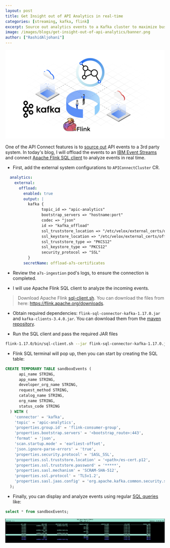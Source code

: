 ```yaml
---
layout: post
title: Get Insight out of API Analytics in real-time
categories: [streaming, kafka, flink]
excerpt: Source out analytics events to a Kafka cluster to maximize business insight 
image: /images/blogs/get-insight-out-of-api-analytics/banner.png
author: ["RashidAljohani"]
---
```



![](/images/blogs/get-insight-out-of-api-analytics/banner.png)


One of the API Connect features is to [source out](https://www.ibm.com/docs/en/api-connect/10.0.5.x_lts?topic=features-offloading-data-third-party-system) API events to a 3rd party system. In today's blog, I will offload the events to an [IBM Event Streams](https://www.ibm.com/docs/en/cloud-paks/cp-integration/2022.4?topic=capabilities-event-streams-deployment) and connect [Apache Flink SQL client](https://nightlies.apache.org/flink/flink-docs-master/docs/dev/table/sqlclient/) to analyze events in real time.

* First, add the external system configurations to `APIConnectCluster` CR.

```yaml
  analytics:
    external:
      offload:
        enabled: true
        output: |
          kafka {
                topic_id => "apic-analytics"
                bootstrap_servers => "hostname:port"
                codec => "json"
                id => "kafka_offload"
                ssl_truststore_location => "/etc/velox/external_certs/offload/truststore.p12"
                ssl_keystore_location => "/etc/velox/external_certs/offload/keystore.p12"
                ssl_truststore_type => "PKCS12"
                ssl_keystore_type => "PKCS12"
                security_protocol => "SSL"
          }
        secretName: offload-a7s-certificates
```

* Review the `a7s-ingestion` pod's logs, to ensure the connection is completed.

* I will use Apache Flink SQL client to analyze the incoming events.

> Download Apache Flink [sql-client.sh](https://github.com/apache/flink/blob/master/flink-table/flink-sql-client/bin/sql-client.sh). You can download the files from here: https://flink.apache.org/downloads.

* Obtain required dependencies: `flink-sql-connector-kafka-1.17.0.jar` and `kafka-clients-3.4.0.jar`. You can download them from the [maven repository](https://search.maven.org/).

* Run the SQL client and pass the required JAR files

```bash
flink-1.17.0/bin/sql-client.sh --jar flink-sql-connector-kafka-1.17.0.jar --jar kafka-clients-3.4.0.jar
```

* Flink SQL terminal will pop up, then you can start by creating the SQL table:

```sql
CREATE TEMPORARY TABLE sandboxEvents (
      api_name STRING,
      app_name STRING,
      developer_org_name STRING,
      request_method STRING,
      catalog_name STRING,
      org_name STRING,
      status_code STRING
  ) WITH (
    'connector' = 'kafka',
    'topic' = 'apic-analytics',
    'properties.group.id' = 'flink-consumer-group',
    'properties.bootstrap.servers' = '<bootstrap_route>:443',
    'format' = 'json',
    'scan.startup.mode' = 'earliest-offset',
    'json.ignore-parse-errors' = 'true',
    'properties.security.protocol' = 'SASL_SSL',
    'properties.ssl.truststore.location' = '<path>/es-cert.p12',
    'properties.ssl.truststore.password' = '*****',
    'properties.sasl.mechanism' = 'SCRAM-SHA-512',
    'properties.ssl.protocol' = 'TLSv1.2',
    'properties.sasl.jaas.config' = 'org.apache.kafka.common.security.scram.ScramLoginModule required username="*****" password="*****";'
  );
```

* Finally, you can display and analyze events using regular [SQL queries](https://www.geeksforgeeks.org/sql-concepts-and-queries/) like:

```sql
select * from sandboxEvents;
```

![](/images/blogs/get-insight-out-of-api-analytics/result.png)